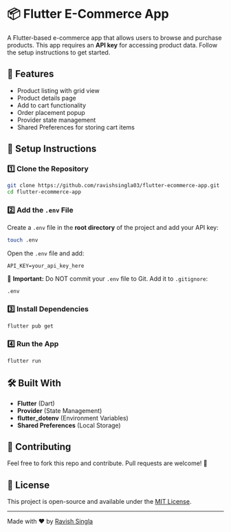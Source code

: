 # 📦 Flutter E-Commerce App

A Flutter-based e-commerce app that allows users to browse and purchase products. This app requires an **API key** for accessing product data. Follow the setup instructions to get started.

## 🚀 Features

- Product listing with grid view
- Product details page
- Add to cart functionality
- Order placement popup
- Provider state management
- Shared Preferences for storing cart items

## 📌 Setup Instructions

### 1️⃣ **Clone the Repository**

```sh
git clone https://github.com/ravishsingla03/flutter-ecommerce-app.git
cd flutter-ecommerce-app
```

### 2️⃣ **Add the `.env` File**

Create a `.env` file in the **root directory** of the project and add your API key:

```sh
touch .env
```

Open the `.env` file and add:

```env
API_KEY=your_api_key_here
```

🚨 **Important:** Do NOT commit your `.env` file to Git. Add it to `.gitignore`:

```
.env
```

### 3️⃣ **Install Dependencies**

```sh
flutter pub get
```

### 4️⃣ **Run the App**

```sh
flutter run
```

## 🛠 Built With

- **Flutter** (Dart)
- **Provider** (State Management)
- **flutter_dotenv** (Environment Variables)
- **Shared Preferences** (Local Storage)

## 🤝 Contributing

Feel free to fork this repo and contribute. Pull requests are welcome! 🚀

## 📜 License

This project is open-source and available under the [MIT License](LICENSE).

---

Made with ❤️ by [Ravish Singla](https://github.com/ravishsingla03)

```

```
